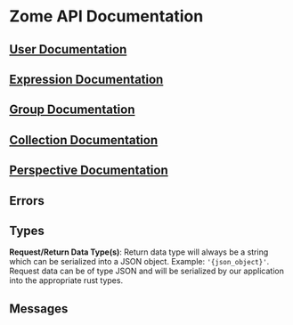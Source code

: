 # Zome API Documentation

## [User Documentation](./user.md)
## [Expression Documentation](./expression.md)
## [Group Documentation](./group.md)
## [Collection Documentation](./collection.md)
## [Perspective Documentation](./perspective.md)

## Errors

## Types

**Request/Return Data Type(s)**:
Return data type will always be a string which can be serialized into a JSON object. Example: `'{json_object}'`.
Request data can be of type JSON and will be serialized by our application into the appropriate rust types.

## Messages
